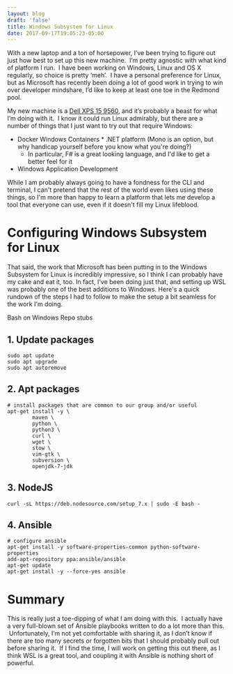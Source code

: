 ```yaml
---
layout: blog
draft: 'false'
title: Windows Subsystem for Linux
date: 2017-09-17T19:05:23-05:00
---
```

With a new laptop and a ton of horsepower, I’ve been trying to figure out just how best to set up this new machine.  I’m pretty agnostic with what kind of platform I run.  I have been working on Windows, Linux and OS X regularly, so choice is pretty ‘meh’.  I have a personal preference for Linux, but as Microsoft has recently been doing a lot of good work in trying to win over developer mindshare, I’d like to keep at least one toe in the Redmond pool.

My new machine is a [Dell XPS 15 9560](http://www.anandtech.com/show/11670/the-dell-xps-15-9560-review-infinity-edge-part-two), and it’s probably a beast for what I’m doing with it.  I know it could run Linux admirably, but there are a number of things that I just want to try out that require Windows:

* Docker Windows Containers
  \* .NET platform (Mono is an option, but why handicap yourself before you know what you're doing?)
  * In particular, F# is a great looking language, and I'd like to get a better feel for it
* Windows Application Development

While I am probably always going to have a fondness for the CLI and terminal, I can't pretend that the rest of the world even likes using these things, so I'm more than happy to learn a platform that lets me develop a tool that everyone can use, even if it doesn't fill my Linux lifeblood.

# Configuring Windows Subsystem for Linux

That said, the work that Microsoft has been putting in to the Windows Subsystem for Linux is incredibly impressive, so I think I can probably have my cake and eat it, too.  In fact, I've been doing just that, and setting up WSL was probably one of the best additions to Windows.  Here's a quick rundown of the steps I had to follow to make the setup a bit seamless for the work I'm doing.

Bash on Windows Repo stubs

## 1. Update packages

    sudo apt update
    sudo apt upgrade
    sudo apt autoremove

## 2. Apt packages

    # install packages that are common to our group and/or useful
    apt-get install -y \
            maven \
            python \
            python3 \
            curl \
            wget \
            stow \
            vim-gtk \
            subversion \
            openjdk-7-jdk
    

## 3. NodeJS

    curl -sL https://deb.nodesource.com/setup_7.x | sudo -E bash -

## 4. Ansible

    # configure ansible
    apt-get install -y software-properties-common python-software-properties
    add-apt-repository ppa:ansible/ansible
    apt-get update
    apt-get install -y --force-yes ansible

# Summary

This is really just a toe-dipping of what I am doing with this.  I actually have a very full-blown set of Ansible playbooks written to do a lot more than this.  Unfortunately, I’m not yet comfortable with sharing it, as I don’t know if there are too many secrets or forgotten bits that I should probably pull out before sharing it.  If I find the time, I will work on getting this out there, as I think WSL is a great tool, and coupling it with Ansible is nothing short of powerful.
